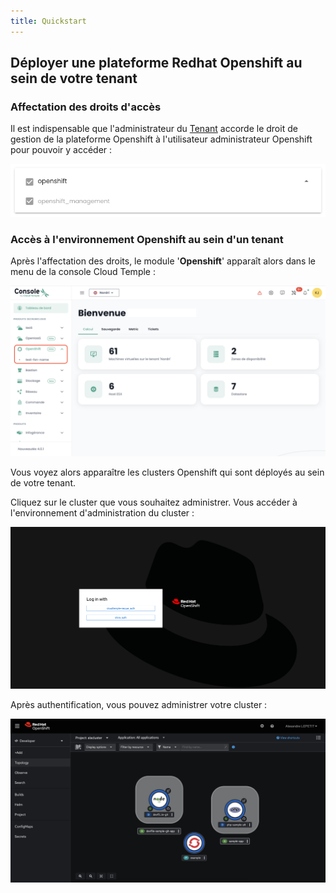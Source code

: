 ```yaml
---
title: Quickstart
---
```



## Déployer une plateforme Redhat Openshift au sein de votre tenant

### Affectation des droits d'accès

Il est indispensable que l'administrateur du [Tenant](../console/iam/concepts.md#tenants) accorde le droit de gestion de la plateforme Openshift à l'utilisateur administrateur Openshift pour pouvoir y accéder :


![](images/oshift_rights.png)

### Accès à l'environnement Openshift au sein d'un tenant

Après l'affectation des droits, le module '__Openshift__' apparaît alors dans le menu de la console Cloud Temple :

![](images/oshift_menu_001.png)

Vous voyez alors apparaître les clusters Openshift qui sont déployés au sein de votre tenant.

Cliquez sur le cluster que vous souhaitez administrer. Vous accéder à l'environnement d'administration du cluster :

![](images/oshift_menu_002.png)

Après authentification, vous pouvez administrer votre cluster :

![](images/oshift_menu_003.png)